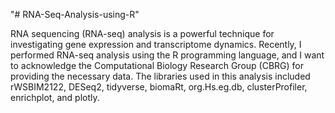 "# RNA-Seq-Analysis-using-R" 

RNA sequencing (RNA-seq) analysis is a powerful technique for investigating gene expression and transcriptome dynamics. Recently, I performed RNA-seq analysis using the R programming language, and I want to acknowledge the Computational Biology Research Group (CBRG) for providing the necessary data. The libraries used in this analysis included rWSBIM2122, DESeq2, tidyverse, biomaRt, org.Hs.eg.db, clusterProfiler, enrichplot, and plotly.
